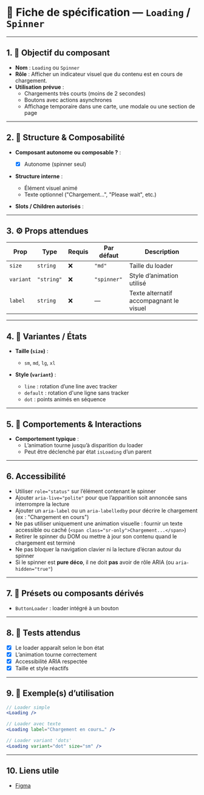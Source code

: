 # 📄 Fiche de spécification — `Loading` / `Spinner`

---

## 1. 🔎 Objectif du composant

- **Nom** : `Loading` ou `Spinner`
- **Rôle** : Afficher un indicateur visuel que du contenu est en cours de chargement.
- **Utilisation prévue** :
    - Chargements très courts (moins de 2 secondes)
    - Boutons avec actions asynchrones
    - Affichage temporaire dans une carte, une modale ou une section de page

---

## 2. 🧱 Structure & Composabilité

- **Composant autonome ou composable ?** :
    - [x] Autonome (spinner seul)

- **Structure interne** :
    - Élément visuel animé 
    - Texte optionnel ("Chargement…", "Please wait", etc.)

- **Slots / Children autorisés** :

---

## 3. ⚙️ Props attendues

| Prop         | Type                                 | Requis | Par défaut   | Description                                       |
|--------------|--------------------------------------|--------|--------------|---------------------------------------------------|
| `size`       | `string`                             | ❌     | `"md"`       | Taille du loader                                 |
| `variant`    | `"string"`                           | ❌     | `"spinner"`  | Style d’animation utilisé                        |
| `label`      | `string`                             | ❌     | —            | Texte alternatif accompagnant le visuel          |

---

## 4. 🎨 Variantes / États

- **Taille (`size`)** :
    -  `sm`, `md`, `lg`, `xl`
  
- **Style (`variant`)** :
    - `line` : rotation d’une line avec tracker
    - `default` : rotation d'une ligne sans tracker
    - `dot` : points animés en séquence

---

## 5. 🧪 Comportements & Interactions

- **Comportement typique** :
    - L’animation tourne jusqu’à disparition du loader
    - Peut être déclenché par état `isLoading` d’un parent

---

## 6. Accessibilité

- Utiliser `role="status"` sur l’élément contenant le spinner
- Ajouter `aria-live="polite"` pour que l’apparition soit annoncée sans interrompre la lecture
- Ajouter un `aria-label` ou un `aria-labelledby` pour décrire le chargement (ex : "Chargement en cours")
- Ne pas utiliser uniquement une animation visuelle : fournir un texte accessible ou caché (`<span class="sr-only">Chargement...</span>`)
- Retirer le spinner du DOM ou mettre à jour son contenu quand le chargement est terminé
- Ne pas bloquer la navigation clavier ni la lecture d’écran autour du spinner
- Si le spinner est **pure déco**, il ne doit **pas** avoir de rôle ARIA (ou `aria-hidden="true"`)
---

## 7. 🧩 Présets ou composants dérivés

- `ButtonLoader` : loader intégré à un bouton

---

## 8. 🧪 Tests attendus

- [x] Le loader apparaît selon le bon état
- [x] L’animation tourne correctement
- [x] Accessibilité ARIA respectée
- [x] Taille et style réactifs

---

## 9. 📐 Exemple(s) d’utilisation

```jsx
// Loader simple
<Loading />

// Loader avec texte
<Loading label="Chargement en cours…" />

// Loader variant 'dots'
<Loading variant="dot" size="sm" />
```
---

## 10. Liens utile
- [Figma](https://www.figma.com/design/BE2sfEyiN6lmoEw5l9kXY4/Design-system-V.2?node-id=1172-32&p=f&m=dev)